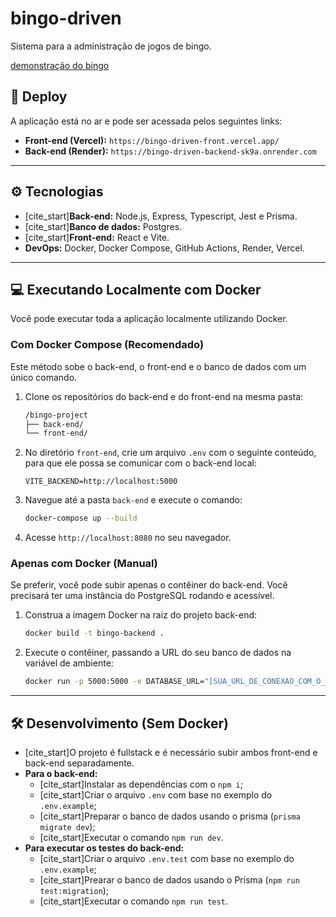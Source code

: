 # bingo-driven

Sistema para a administração de jogos de bingo.

[demonstração do bingo](demo-bingo.gif)

## 🚀 Deploy

A aplicação está no ar e pode ser acessada pelos seguintes links:

- **Front-end (Vercel):** `https://bingo-driven-front.vercel.app/`
- **Back-end (Render):** `https://bingo-driven-backend-sk9a.onrender.com`

---

## ⚙️ Tecnologias

- [cite_start]**Back-end:** Node.js, Express, Typescript, Jest e Prisma. 
- [cite_start]**Banco de dados:** Postgres. 
- [cite_start]**Front-end:** React e Vite. 
- **DevOps:** Docker, Docker Compose, GitHub Actions, Render, Vercel.

---

## 💻 Executando Localmente com Docker

Você pode executar toda a aplicação localmente utilizando Docker.

### Com Docker Compose (Recomendado)

Este método sobe o back-end, o front-end e o banco de dados com um único comando.

1.  Clone os repositórios do back-end e do front-end na mesma pasta:
    ```bash
    /bingo-project
    ├── back-end/
    └── front-end/
    ```

2.  No diretório `front-end`, crie um arquivo `.env` com o seguinte conteúdo, para que ele possa se comunicar com o back-end local:
    ```
    VITE_BACKEND=http://localhost:5000
    ```

3.  Navegue até a pasta `back-end` e execute o comando:
    ```bash
    docker-compose up --build
    ```

4.  Acesse `http://localhost:8080` no seu navegador.

### Apenas com Docker (Manual)

Se preferir, você pode subir apenas o contêiner do back-end. Você precisará ter uma instância do PostgreSQL rodando e acessível.

1.  Construa a imagem Docker na raiz do projeto back-end:
    ```bash
    docker build -t bingo-backend .
    ```

2.  Execute o contêiner, passando a URL do seu banco de dados na variável de ambiente:
    ```bash
    docker run -p 5000:5000 -e DATABASE_URL="[SUA_URL_DE_CONEXAO_COM_O_POSTGRES]" --name bingo-api bingo-backend
    ```

---

## 🛠️ Desenvolvimento (Sem Docker)

- [cite_start]O projeto é fullstack e é necessário subir ambos front-end e back-end separadamente. 
- **Para o back-end:**
  - [cite_start]Instalar as dependências com o `npm i`; 
  - [cite_start]Criar o arquivo `.env` com base no exemplo do `.env.example`; 
  - [cite_start]Preparar o banco de dados usando o prisma (`prisma migrate dev`); 
  - [cite_start]Executar o comando `npm run dev`. 
- **Para executar os testes do back-end:**
  - [cite_start]Criar o arquivo `.env.test` com base no exemplo do `.env.example`; 
  - [cite_start]Prearar o banco de dados usando o Prisma (`npm run test:migration`); 
  - [cite_start]Executar o comando `npm run test`.
